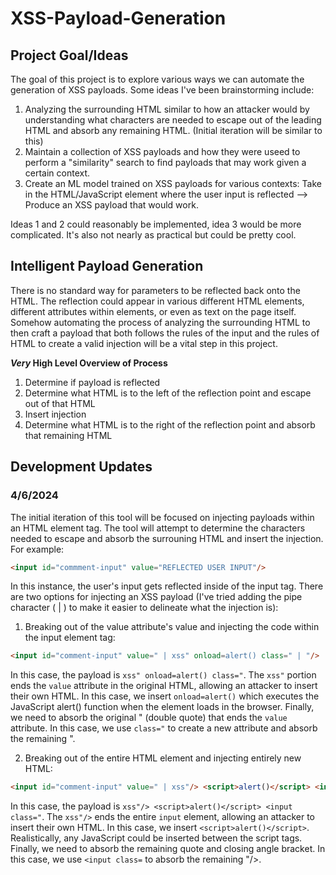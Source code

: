 # XSS-Payload-Generation

## Project Goal/Ideas
The goal of this project is to explore various ways we can automate the generation of XSS payloads. Some ideas I've been brainstorming include:
1) Analyzing the surrounding HTML similar to how an attacker would by understanding what characters are needed to escape out of the leading HTML and absorb any remaining HTML. (Initial iteration will be similar to this)
2) Maintain a collection of XSS payloads and how they were useed to perform a "similarity" search to find payloads that may work given a certain context.
3) Create an ML model trained on XSS payloads for various contexts: Take in the HTML/JavaScript element where the user input is reflected --> Produce an XSS payload that would work.

Ideas 1 and 2 could reasonably be implemented, idea 3 would be more complicated. It's also not nearly as practical but could be pretty cool.

## Intelligent Payload Generation
There is no standard way for parameters to be reflected back onto the HTML. The reflection could appear in various different HTML elements, different attributes within elements, or even as text on the page itself. Somehow automating the process of analyzing the surrounding HTML to then craft a payload that both follows the rules of the input and the rules of HTML to create a valid injection will be a vital step in this project.  

  
__*Very* High Level Overview of Process__
1) Determine if payload is reflected
2) Determine what HTML is to the left of the reflection point and escape out of that HTML
3) Insert injection
4) Determine what HTML is to the right of the reflection point and absorb that remaining HTML

## Development Updates ##
### 4/6/2024 ###
The initial iteration of this tool will be focused on injecting payloads within an HTML element tag. The tool will attempt to determine the characters needed to escape and absorb the surrouning HTML and insert the injection. For example:

```html
<input id="commment-input" value="REFLECTED USER INPUT"/>
```

In this instance, the user's input gets reflected inside of the input tag. There are two options for injecting an XSS payload (I've tried adding the pipe character ( | ) to make it easier to delineate what the injection is):  
1) Breaking out of the value attribute's value and injecting the code within the input element tag:  
```html
<input id="comment-input" value=" | xss" onload=alert() class=" | "/>
```
In this case, the payload is ```xss" onload=alert() class="```. The ```xss"``` portion ends the ```value``` attribute in the original HTML, allowing an attacker to insert their own HTML. In this case, we insert ```onload=alert()``` which executes the JavaScript alert() function when the element loads in the browser.  Finally, we need to absorb the original " (double quote) that ends the ```value``` attribute.  In this case, we use ```class="``` to create a new attribute and absorb the remaining ".

2) Breaking out of the entire HTML element and injecting entirely new HTML:
```html
<input id="comment-input" value=" | xss"/> <script>alert()</script> <input class=" | "/>
```
In this case, the payload is ```xss"/> <script>alert()</script> <input class="```.  The ```xss"/>``` ends the entire ```input``` element, allowing an attacker to insert their own HTML.  In this case, we insert ```<script>alert()</script>```. Realistically, any JavaScript could be inserted between the script tags. Finally, we need to absorb the remaining quote and closing angle bracket. In this case, we use ```<input class=``` to absorb the remaining "/>.
